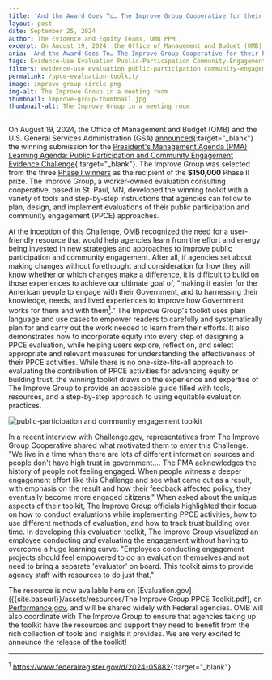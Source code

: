 ```yaml
---
title: 'And the Award Goes To… The Improve Group Cooperative for their PPCE Evaluation Toolkit'
layout: post
date: September 25, 2024
author: The Evidence and Equity Teams, OMB PPM
excerpt: On August 19, 2024, the Office of Management and Budget (OMB) and the U.S. General Services Administration (GSA)...
aria: 'And the Award Goes To… The Improve Group Cooperative for their PPCE Evaluation Toolkit'
tags: Evidence-Use Evaluation Public-Participation Community-Engagement
filters: evidence-use evaluation public-participation community-engagement
permalink: /ppce-evaluation-toolkit/
image: improve-group-circle.png
img-alt: The Improve Group in a meeting room
thumbnail: improve-group-thumbnail.jpg
thumbnail-alt: The Improve Group in a meeting room
---
```


On August 19, 2024, the Office of Management and Budget (OMB) and the U.S. General Services Administration (GSA) [announced](https://www.linkedin.com/posts/performance-gov_bidenharrispma-activity-7231344188750012416--3Fc?utm_source=share&utm_medium=member_desktop){:target="_blank"} the winning submission for the [President's Management Agenda (PMA) Learning Agenda: Public Participation and Community Engagement Evidence Challenge](https://www.challenge.gov/?challenge=pmala){:target="_blank"}. The Improve Group was selected from the three [Phase I winners]({{site.baseurl}}/pma-learning-agenda-winners/) as the recipient of the **$150,000** Phase II prize. The Improve Group, a worker-owned evaluation consulting cooperative, based in St. Paul, MN, developed the winning toolkit with a variety of tools and step-by-step instructions that agencies can follow to plan, design, and implement evaluations of their public participation and community engagement (PPCE) approaches.

At the inception of this Challenge, OMB recognized the need for a user-friendly resource that would help agencies learn from the effort and energy being invested in new strategies and approaches to improve public participation and community engagement. After all, if agencies set about making changes without forethought and consideration for how they will know whether or which changes make a difference, it is difficult to build on those experiences to achieve our ultimate goal of, "making it easier for the American people to engage with their Government, and to harnessing their knowledge, needs, and lived experiences to improve how Government works for them and with them<a href="#ftn1" class="text-no-underline" aria-label="footnote 1"><sup>1</sup></a>." The Improve Group's toolkit uses plain language and use cases to empower readers to carefully and systematically plan for and carry out the work needed to learn from their efforts. It also demonstrates how to incorporate equity into every step of designing a PPCE evaluation, while helping users explore, reflect on, and select appropriate and relevant measures for understanding the effectiveness of their PPCE activities. While there is no one-size-fits-all approach to evaluating the contribution of PPCE activities for advancing equity or building trust, the winning toolkit draws on the experience and expertise of The Improve Group to provide an accessible guide filled with tools, resources, and a step-by-step approach to using equitable evaluation practices.

<img src="{{site.baseurl}}/assets/images/blog/public-participation.png" class="margin-left-auto margin-right-auto display-block" alt="public-participation and community engagement toolkit"/> 

In a recent interview with Challenge.gov, representatives from The Improve Group Cooperative shared what motivated them to enter this Challenge. "We live in a time when there are lots of different information sources and people don't have high trust in government.... The PMA acknowledges the history of people not feeling engaged. When people witness a deeper engagement effort like this Challenge and see what came out as a result, with emphasis on the result and how their feedback affected policy, they eventually become more engaged citizens." When asked about the unique aspects of their toolkit, The Improve Group officials highlighted their focus on how to conduct evaluations while implementing PPCE activities, how to use different methods of evaluation, and how to track trust building over time. In developing this evaluation toolkit, The Improve Group visualized an employee conducting *and* evaluating the engagement without having to overcome a huge learning curve. "Employees conducting engagement projects should feel empowered to do an evaluation themselves and not need to bring a separate 'evaluator' on board. This toolkit aims to provide agency staff with resources to do just that."

The resource is now available here on [Evaluation.gov]({{site.baseurl}}/assets/resources/The Improve Group PPCE Toolkit.pdf), on <a href="https://www.performance.gov/" target="_blank" aria-label="Performance.gov website">Performance.gov</a>, and will be shared widely with Federal agencies. OMB will also coordinate with The Improve Group to ensure that agencies taking up the toolkit have the resources and support they need to benefit from the rich collection of tools and insights it provides. We are very excited to announce the release of the toolkit!

* * * * *

<sup id="ftn1">1</sup> <https://www.federalregister.gov/d/2024-05882>{:target="_blank"}